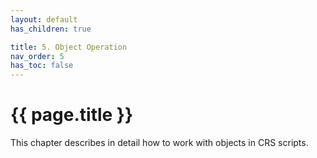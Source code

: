 ```yaml
---
layout: default
has_children: true

title: 5. Object Operation
nav_order: 5
has_toc: false
---
```


# {{ page.title }}

This chapter describes in detail how to work with objects in CRS scripts.
